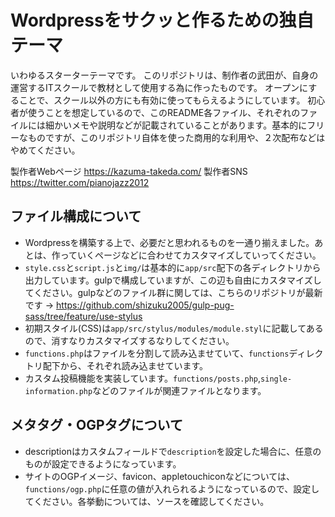 # Wordpressをサクッと作るための独自テーマ
いわゆるスターターテーマです。
このリポジトリは、制作者の武田が、自身の運営するITスクールで教材として使用する為に作ったものです。 オープンにすることで、スクール以外の方にも有効に使ってもらえるようにしています。
初心者が使うことを想定しているので、このREADME各ファイル、それぞれのファイルには細かいメモや説明などが記載されていることがあります。基本的にフリーなものですが、このリポジトリ自体を使った商用的な利用や、２次配布などはやめてください。

製作者Webページ https://kazuma-takeda.com/
製作者SNS https://twitter.com/pianojazz2012

## ファイル構成について
- Wordpressを構築する上で、必要だと思われるものを一通り揃えました。あとは、作っていくページなどに合わせてカスタマイズしていってください。
- `style.css`と`script.js`と`img/`は基本的に`app/src`配下の各ディレクトリから出力しています。gulpで構成していますが、この辺も自由にカスタマイズしてください。gulpなどのファイル群に関しては、こちらのリポジトリが最新です → https://github.com/shizuku2005/gulp-pug-sass/tree/feature/use-stylus
- 初期スタイル(CSS)は`app/src/stylus/modules/module.styl`に記載してあるので、消すなりカスタマイズするなりしてください。
- `functions.php`はファイルを分割して読み込ませていて、`functions`ディレクトリ配下から、それぞれ読み込ませています。
- カスタム投稿機能を実装しています。`functions/posts.php`,`single-information.php`などのファイルが関連ファイルとなります。

## メタタグ・OGPタグについて
- descriptionはカスタムフィールドで`description`を設定した場合に、任意のものが設定できるようになっています。
- サイトのOGPイメージ、favicon、appletouchiconなどについては、`functions/ogp.php`に任意の値が入れられるようになっているので、設定してください。各挙動については、ソースを確認してください。


